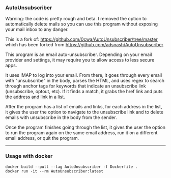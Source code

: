 ### AutoUnsubscriber

Warning: the code is pretty rough and beta.
I removed the option to automatically delete mails so you can use this program without exposing your mail inbox to any danger.

This is a fork of: https://github.com/0cwa/AutoUnsubscriber/tree/master which has been forked from https://github.com/adsnash/AutoUnsubscriber

This program is an email auto-unsubscriber. Depending on your email provider and settings, it may require you to allow access to less secure apps.

It uses IMAP to log into your email. From there, it goes through every email with "unsubscribe" in the body, parses the HTML, and uses regex to search through anchor tags for keywords that indicate an unsubscribe link (unsubscribe, optout, etc). If it finds a match, it grabs the href link and puts the address and link in a list.

After the program has a list of emails and links, for each address in the list, it gives the user the option to navigate to the unsubscribe link and to delete emails with unsubscribe in the body from the sender.

Once the program finishes going through the list, it gives the user the option to run the program again on the same email address, run it on a different email address, or quit the program.

------
### Usage with docker

```shell
docker build --pull --tag AutoUnsubscriber -f Dockerfile .
docker run -it --rm AutoUnsubscriber:latest
```


